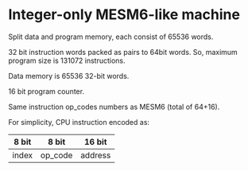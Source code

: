 # Integer-only MESM6-like machine

Split data and program memory, each consist of 65536 words.

32 bit instruction words packed as pairs to 64bit words. So, maximum program size is 131072 instructions. 

Data memory is 65536 32-bit words.

16 bit program counter.

Same instruction op_codes numbers as MESM6 (total of 64+16).

For simplicity, CPU instruction encoded as:

| 8 bit | 8 bit | 16 bit |
|---|---|---|
| index | op_code | address |

